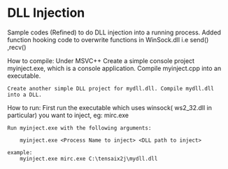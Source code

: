 

DLL Injection
=============

Sample codes (Refined) to do DLL injection into a running process.
Added function hooking code to overwrite functions in WinSock.dll 
i.e send() ,recv()


How to compile:
	Under MSVC++
	Create a simple console project myinject.exe, which is a console application. Compile myinject.cpp into an executable. 

	Create another simple DLL project for mydll.dll. Compile mydll.dll into a DLL.


How to run:
	First run the executable which uses winsock( ws2_32.dll in particular) you want to inject, eg: mirc.exe

	Run myinject.exe with the following arguments:

		myinject.exe <Process Name to inject> <DLL path to inject>

	example:
		myinject.exe mirc.exe C:\tensaix2j\mydll.dll



